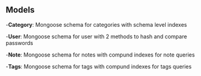 ## Models

-**Category**: Mongoose schema for categories with schema level indexes

-**User**: Mongoose schema for user with 2 methods to hash and compare passwords

-**Note**: Mongoose schema for notes with compund indexes for note queries

-**Tags**: Mongoose schema for tags with compund indexes for tags queries

